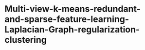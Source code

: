 # Multi-view-k-means-redundant-and-sparse-feature-learning-Laplacian-Graph-regularization-clustering